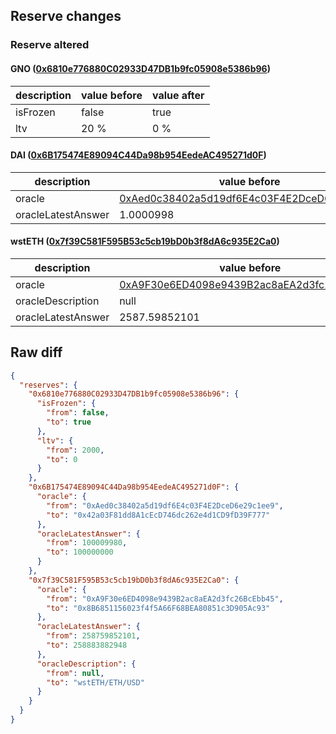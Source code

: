 ## Reserve changes

### Reserve altered

#### GNO ([0x6810e776880C02933D47DB1b9fc05908e5386b96](https://etherscan.io/address/0x6810e776880C02933D47DB1b9fc05908e5386b96))

| description | value before | value after |
| --- | --- | --- |
| isFrozen | false | true |
| ltv | 20 % | 0 % |


#### DAI ([0x6B175474E89094C44Da98b954EedeAC495271d0F](https://etherscan.io/address/0x6B175474E89094C44Da98b954EedeAC495271d0F))

| description | value before | value after |
| --- | --- | --- |
| oracle | [0xAed0c38402a5d19df6E4c03F4E2DceD6e29c1ee9](https://etherscan.io/address/0xAed0c38402a5d19df6E4c03F4E2DceD6e29c1ee9) | [0x42a03F81dd8A1cEcD746dc262e4d1CD9fD39F777](https://etherscan.io/address/0x42a03F81dd8A1cEcD746dc262e4d1CD9fD39F777) |
| oracleLatestAnswer | 1.0000998 | 1 |


#### wstETH ([0x7f39C581F595B53c5cb19bD0b3f8dA6c935E2Ca0](https://etherscan.io/address/0x7f39C581F595B53c5cb19bD0b3f8dA6c935E2Ca0))

| description | value before | value after |
| --- | --- | --- |
| oracle | [0xA9F30e6ED4098e9439B2ac8aEA2d3fc26BcEbb45](https://etherscan.io/address/0xA9F30e6ED4098e9439B2ac8aEA2d3fc26BcEbb45) | [0x8B6851156023f4f5A66F68BEA80851c3D905Ac93](https://etherscan.io/address/0x8B6851156023f4f5A66F68BEA80851c3D905Ac93) |
| oracleDescription | null | wstETH/ETH/USD |
| oracleLatestAnswer | 2587.59852101 | 2588.83882948 |


## Raw diff

```json
{
  "reserves": {
    "0x6810e776880C02933D47DB1b9fc05908e5386b96": {
      "isFrozen": {
        "from": false,
        "to": true
      },
      "ltv": {
        "from": 2000,
        "to": 0
      }
    },
    "0x6B175474E89094C44Da98b954EedeAC495271d0F": {
      "oracle": {
        "from": "0xAed0c38402a5d19df6E4c03F4E2DceD6e29c1ee9",
        "to": "0x42a03F81dd8A1cEcD746dc262e4d1CD9fD39F777"
      },
      "oracleLatestAnswer": {
        "from": 100009980,
        "to": 100000000
      }
    },
    "0x7f39C581F595B53c5cb19bD0b3f8dA6c935E2Ca0": {
      "oracle": {
        "from": "0xA9F30e6ED4098e9439B2ac8aEA2d3fc26BcEbb45",
        "to": "0x8B6851156023f4f5A66F68BEA80851c3D905Ac93"
      },
      "oracleLatestAnswer": {
        "from": 258759852101,
        "to": 258883882948
      },
      "oracleDescription": {
        "from": null,
        "to": "wstETH/ETH/USD"
      }
    }
  }
}
```